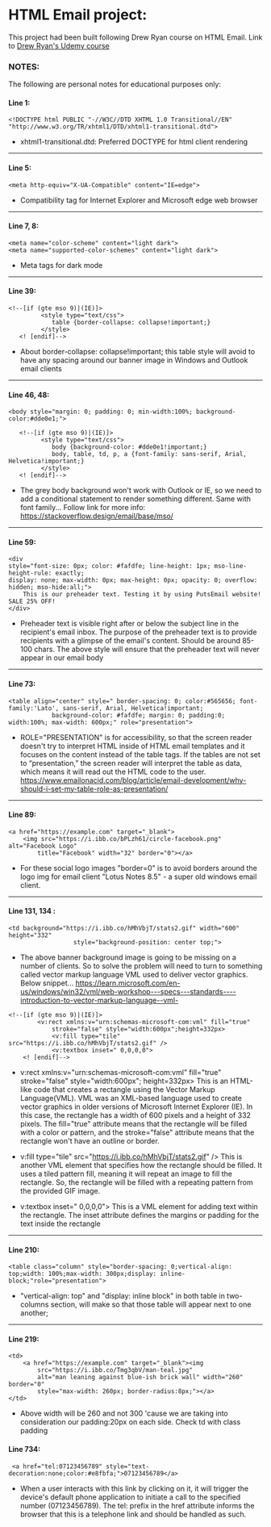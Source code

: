 # HTML Email project:
This project had been built following Drew Ryan course on HTML Email.
Link to [Drew Ryan's Udemy course](https://responsivehtmlemail.com/html-email-course/)

### NOTES:
The following are personal notes for educational purposes only:

#### Line 1:
```
<!DOCTYPE html PUBLIC "-//W3C//DTD XHTML 1.0 Transitional//EN" "http://www.w3.org/TR/xhtml1/DTD/xhtml1-transitional.dtd">
``` 
- xhtml1-transitional.dtd: Preferred DOCTYPE for html client rendering 
***
#### Line 5:
```
<meta http-equiv="X-UA-Compatible" content="IE=edge">
```
- Compatibility tag for Internet Explorer and Microsoft edge web browser 
***
#### Line 7, 8:
```
<meta name="color-scheme" content="light dark"> 
<meta name="supported-color-schemes" content="light dark">
```
- Meta tags for dark mode
***
#### Line 39:
```
<!--[if (gte mso 9)|(IE)]> 
         <style type="text/css">
            table {border-collapse: collapse!important;}
         </style>
   <! [endif]-->
```
- About border-collapse: collapse!important; this table style will avoid to have any spacing around our banner image in Windows and Outlook email clients
*** 
#### Line 46, 48:
```
<body style="margin: 0; padding: 0; min-width:100%; background-color:#dde0e1;">
   
   <!--[if (gte mso 9)|(IE)]> 
         <style type="text/css">
            body {background-color: #dde0e1!important;}
            body, table, td, p, a {font-family: sans-serif, Arial, Helvetica!important;}
         </style>
   <! [endif]-->
```  
- The grey body background won't work with Outlook or IE, so we need to 
add a conditional statement to render something different. Same with font family...
Follow link for more info: 
https://stackoverflow.design/email/base/mso/ 
***
#### Line 59:
```
<div 
style="font-size: 0px; color: #fafdfe; line-height: 1px; mso-line-height-rule: exactly;
display: none; max-width: 0px; max-height: 0px; opacity: 0; overflow: hidden; mso-hide:all;">
    This is our preheader text. Testing it by using PutsEmail website! SALE 25% OFF!
</div>
```
- Preheader text is visible right after or below the subject line in the recipient's email inbox. 
The purpose of the preheader text is to provide recipients with a glimpse of the email's content.
Should be around 85-100 chars.
The above style will ensure that the preheader text will never appear in our email body
***
#### Line 73:
```
<table align="center" style=" border-spacing: 0; color:#565656; font-family:'Lato', sans-serif, Arial, Helvetica!important; 
            background-color: #fafdfe; margin: 0; padding:0; width:100%; max-width: 600px;" role="presentation">
```
- ROLE="PRESENTATION" is for accessibility, so that the screen reader doesn't try to interpret HTML inside of HTML email templates and it focuses on the content instead of the table tags.
If the tables are not set to “presentation,” the screen reader will interpret the table as data, which means it will read out the HTML code to the user.
https://www.emailonacid.com/blog/article/email-development/why-should-i-set-my-table-role-as-presentation/ 
***
#### Line 89:
```
<a href="https://example.com" target="_blank">
    <img src="https://i.ibb.co/bPLzh61/circle-facebook.png" alt="Facebook Logo"
        title="Facebook" width="32" border="0"></a>
```
- For these social logo images "border=0" is to avoid borders around the logo 
img for email client "Lotus Notes 8.5" - a super old windows email client. 
***
#### Line 131, 134 :
```
<td background="https://i.ibb.co/hMhVbjT/stats2.gif" width="600" height="332"
                  style="background-position: center top;">
```
- The above banner background image is going to be missing on a number of clients.
So to solve the problem will need to turn to something called vector markup language VML used to deliver vector graphics. Below snippet...
https://learn.microsoft.com/en-us/windows/win32/vml/web-workshop---specs---standards----introduction-to-vector-markup-language--vml-

```
<!--[if (gte mso 9)|(IE)]> 
        <v:rect xmlns:v="urn:schemas-microsoft-com:vml" fill="true"
            stroke="false" style="width:600px";height=332px>
            <v:fill type="tile" src="https://i.ibb.co/hMhVbjT/stats2.gif" />
            <v:textbox inset=" 0,0,0,0">
    <! [endif]-->
```
- v:rect xmlns:v="urn:schemas-microsoft-com:vml" fill="true" stroke="false" style="width:600px"; height=332px>
This is an HTML-like code that creates a rectangle using the Vector Markup Language(VML). 
VML was an XML-based language used to create vector graphics in older versions of Microsoft Internet Explorer (IE). In this case, the rectangle has a width of 600 pixels and a height of 332 pixels. The fill="true" attribute means that the rectangle will be filled with a color or pattern, and the stroke="false" attribute means that the rectangle won't have an outline or border.

- v:fill type="tile" src="https://i.ibb.co/hMhVbjT/stats2.gif" />
This is another VML element that specifies how the rectangle should be filled. It uses a tiled pattern fill, meaning it will repeat an image to fill the rectangle. So, the rectangle will be filled with a repeating pattern from the provided GIF image.

- v:textbox inset=" 0,0,0,0">
This is a VML element for adding text within the rectangle. The inset attribute defines the margins or padding for the text inside the rectangle 
                
***
#### Line 210:
```
<table class="column" style="border-spacing: 0;vertical-align: top;width: 100%;max-width: 300px;display: inline-block;"role="presentation">
```
- "vertical-align: top" and "display: inline block" in both table in two-columns section, will make so that those table will appear next to one another;
***
#### Line 219:
```
<td>
    <a href="https://example.com" target="_blank"><img
        src="https://i.ibb.co/Tmg3qbV/man-teal.jpg"
        alt="man leaning against blue-ish brick wall" width="260" border="0"
        style="max-width: 260px; border-radius:8px;"></a>
</td>
```
- Above width will be 260 and not 300 'cause we are taking into consideration our padding:20px on each side. Check td with class padding

#### Line 734:
```
 <a href="tel:07123456789" style="text-decoration:none;color:#e8fbfa;">07123456789</a>
```                                                                               
- When a user interacts with this link by clicking on it, it will trigger the device's default phone application to initiate a call to the specified number (07123456789). The tel: prefix in the href attribute informs the browser that this is a telephone link and should be handled as such.                         